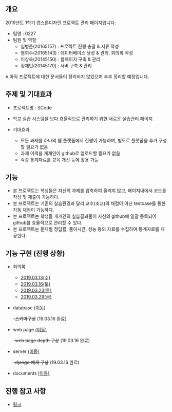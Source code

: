 ## 개요
2019년도 1학기 캡스톤디자인 프로젝트 관리 페이지입니다.
- 팀명 : 0227
- 팀원 및 역할
    - 임병준(20165157) : 프로젝트 진행 총괄 & 서류 작성
    - 염희수(20165143) : 데이터베이스 생성 & 관리, 회의록 작성
    - 이상욱(20145150) : 웹페이지 구축 & 관리
    - 정재민(20145170) : 서버 구축 & 관리
    
※ 아직 프로젝트에 대한 문서들이 정리되지 않았으며 추후 정리할 예정입니다.

## 주제 및 기대효과
  - 프로젝트명 : SCode
  - 학교 실습 시스템을 보다 효율적으로 관리하기 위한 새로운 실습관리 페이지
  
  - 기대효과
    - 모든 과제를 하나의 웹 플랫폼에서 진행이 가능하며, 별도로 플랫폼을 추가 구성할 필요가 없음
    - 과제 이력을 개개인이 github로 업로드할 필요가 없음
    - 각종 통계자료를 교육 개선 등에 활용 가능
  
## 기능  
  - 본 프로젝트는 학생들은 자신의 과제를 압축하여 올리지 않고, 페이지내에서 코드를 작성 및 제출이 가능하다.
  - 본 프로젝트는 기존의 실습환경과 달리 교수(조교)의 채점이 아닌 testcase를 통한 자동 채점이 가능하다.
  - 본 프로젝트는 학생들 개개인의 실습결과물이 자신의 github에 일괄 등록되어 github를 효율적으로 관리할 수 있다.
  - 본 프로젝트는 문제별 정답률, 풀이시간, 성능 등의 자료를 수집하여 통계자료를 제공한다.
    
## 기능 구현 (진행 상황)
  
  - 회의록 
    - [2019.03.13(수)](https://github.com/BJ-Lim/Capstone_Design/tree/master/minutes/first_minutes.md)
    - [2019.03.16(토)](https://github.com/BJ-Lim/Capstone_Design/tree/master/minutes/second_minutes.md)
    - [2019.03.23(토)](https://github.com/BJ-Lim/Capstone_Design/tree/master/minutes/third_minutes.md)
    - [2019.03.29(금)](https://github.com/BJ-Lim/Capstone_Design/tree/master/minutes/fourth_minutes.md)


  - database [(이동)](https://github.com/BJ-Lim/Capstone_Design/tree/master/database)
  
    -~~스키마구상~~  (19.03.16 완료)
  
  - web page [(이동)](https://github.com/BJ-Lim/Capstone_Design/tree/master/web)
  
    -~~web page depth 구상~~ (19.03.16 완료)
  
  - server [(이동)](https://github.com/BJ-Lim/Capstone_Design/tree/master/server)
  
    -~~django 예제 구상~~ (19.03.16 완료)
  
  - documents [(이동)](https://github.com/BJ-Lim/Capstone_Design/tree/master/document)
    
 
## 진행 참고 사항
- [링크](https://github.com/BJ-Lim/Capstone_Design/blob/master/ideas.md)
